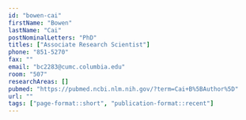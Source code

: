 ```yaml
---
id: "bowen-cai"
firstName: "Bowen"
lastName: "Cai"
postNominalLetters: "PhD"
titles: ["Associate Research Scientist"]
phone: "851-5270"
fax: ""
email: "bc2283@cumc.columbia.edu"
room: "507"
researchAreas: []
pubmed: "https://pubmed.ncbi.nlm.nih.gov/?term=Cai+B%5BAuthor%5D"
url: ""
tags: ["page-format::short", "publication-format::recent"]
---
```


